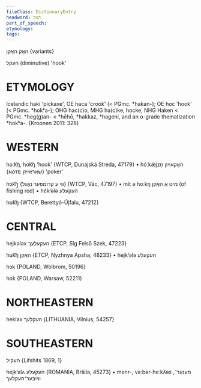 ```yaml
---
fileClass: DictionaryEntry
headword: האָק
part_of_speech: 
etymology: 
tags: 
---
```

האָק
האָקן {variants}

העקל
(diminutive)
'hook'

ETYMOLOGY
===========
Icelandic haki 'pickaxe', OE haca 'crook' (< PGmc. *hakan-); OE hoc 'hook' (< PGmc. *hokᵏa-); OHG hac(c)o, MHG ha(c)ke, hocke, NHG Haken < PGmc. *heg(g)an- < *hēhō, *hakkaz, *hageni, and an o-grade thematization *hokᵏa-. 
{Kroonen 2011: 328}

WESTERN
========

hoːk͡ŋ, hok͡ŋ 'hook' {WTCP, Dunajská Streda, 47179}
	•	hóːkæ̀jzn̩ האָקאײַזן {ɴᴏᴛᴇ: שאַראײַזן} 'poker'

hɔk͡ŋ̩ {ווי ע קרומפּער נאָגל} {WTCP, Vác, 47197}
	•	mit ə hoːkŋ מיט אַ האָקן (of fishing rod)
	•	hékʲələ העקעלע

hʊk͡ŋ {WTCP, Berettyó-Újfalu, 47212}

CENTRAL
========

hejkələx העקעלעך {ETCP, Sîg Felső Szek, 47223}

huk͡ŋ האָקן {ETCP, Nyzhnya Apsha, 48233}
	•	hejkʲələ העקעלע

hɔk {POLAND, Wolbrom, 50196}

hok {POLAND, Warsaw, 52211}

NORTHEASTERN
==============

heklax העקלעך {LITHUANIA, Vilnius, 54257}

SOUTHEASTERN
==============

העקיל {Lifshits 1869, 1}

hejkʲalʌ העקעלע {ROMANIA, Brăila, 45273}
	•	menr-, vaːbər-heːkʎəx מענער־, ווײַבער־העקלעך
